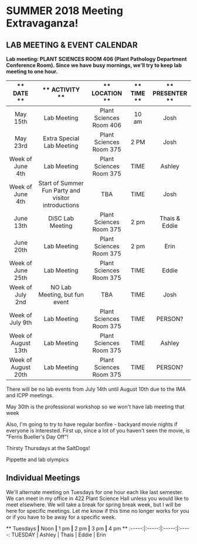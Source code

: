 # SUMMER 2018 Meeting Extravaganza!

## LAB MEETING & EVENT CALENDAR

__Lab meeting: PLANT SCIENCES ROOM 406 (Plant Pathology Department Conference Room). Since we have busy mornings, we'll try to keep lab meeting to one hour.__

** DATE **|** ACTIVITY **|** LOCATION **|** TIME **|** PRESENTER **
:-----:|:-----:|:-----:|:-----:|:-----:
May 15th | Lab Meeting | Plant Sciences Room 406 | 10 am | Josh
May 23rd | Extra Special Lab Meeting | Plant Sciences Room 375 | 2 PM | Josh
Week of June 4th | Lab Meeting | Plant Sciences Room 375 | TIME | Ashley
Week of June 4th | Start of Summer Fun Party and visitor introductions | TBA | TIME | Josh
June 13th | DiSC Lab Meeting | Plant Sciences Room 375 | 2 pm | Thais & Eddie
June 20th | Lab Meeting | Plant Sciences Room 375 | 2 pm | Erin
Week of June 25th | Lab Meeting | Plant Sciences Room 375 | TIME | Eddie
Week of July 2nd | NO Lab Meeting, but fun event | TBA | TIME | Josh
Week of July 9th | Lab Meeting | Plant Sciences Room 375 | TIME | PERSON?
Week of August 13th | Lab Meeting | Plant Sciences Room 375 | TIME | Ashley
Week of August 20th | Lab Meeting | Plant Sciences Room 375 | TIME | PERSON?

There will be no lab events from July 14th until August 10th due to the IMA and ICPP meetings.

May 30th is the professional workshop so we won't have lab meeting that week

Also, I'm going to try to have regular bonfire - backyard movie nights if everyone is interested. First up, since a lot of you haven't seen the movie, is "Ferris Bueller's Day Off"!

Thirsty Thursdays at the SaltDogs!

Pippette and lab olympics

## __Individual Meetings__

We'll alternate meeting on Tuesdays for one hour each like last semester. We can meet in my office in 422 Plant Science Hall unless you would like to meet elsewhere. We will take a break for spring break week, but I will be here for specific meetings. Let me know if this time no longer works for you or if you have to be away for a specific week.

** Tuesdays **|** Noon **|** 1 pm **|** 2 pm **|** 3 pm **|** 4 pm **
:-----:|:-----:|:-----:|:-----:
TUESDAY | Ashley | Thais | Eddie | Erin
